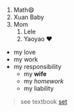 1. Math:smile:
2. Xuan Baby
3. Mom
   1. Lele
   2. Yaoyao
:heart:
* my love
* my work
* my responsibility
   * my **wife**
   * my *homework*
   * my liability
> see textbook
[set](./_config.yml)
   

